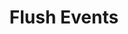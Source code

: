 ---
title: Flush Events
excerpt: ''
deprecated: false
hidden: true
metadata:
  title: ''
  description: ''
  robots: noindex
next:
  description: ''
---